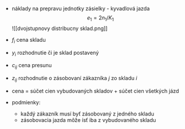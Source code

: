 - náklady na prepravu jednotky zásielky - kyvadlová jazda $$e_1 = 2n_1/K_1$$
![[dvojstupnovy distribucny sklad.png]]
- $f_i$ cena skladu
- $y_i$ rozhodnutie či je sklad postavený
- $c_{ij}$ cena presunu
- $z_{ij}$ rozhodnutie o zásobovaní zákazníka $j$ zo skladu $i$

- cena = súčet cien vybudovaných skladov + súčet cien všetkých jázd
- podmienky:
	- každý zákazník musí byť zásobovaný z jedného skladu
	- zásobovacia jazda môže ísť iba z vybudovaného skladu